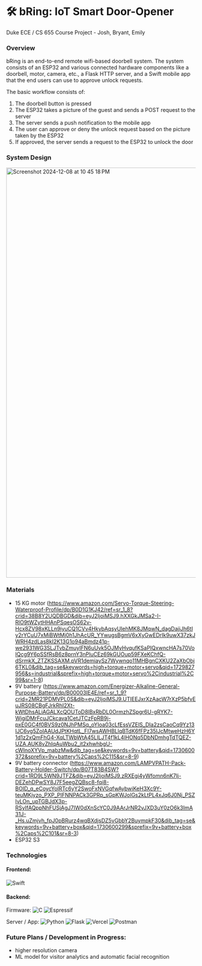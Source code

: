 # 🛠️ bRing: IoT Smart Door-Opener

Duke ECE / CS 655 Course Project - Josh, Bryant, Emily

### Overview

bRing is an end-to-end remote wifi-based doorbell system. The system consists of an ESP32 and various connected hardware components like a doorbell, motor, camera, etc., a Flask HTTP server, and a Swift mobile app that the end users can use to approve unlock requests.

The basic workflow consists of:
1. The doorbell button is pressed
2. The ESP32 takes a picture of the guest and sends a POST request to the server
3. The server sends a push notification to the mobile app
4. The user can approve or deny the unlock request based on the picture taken by the ESP32
5. If approved, the server sends a request to the ESP32 to unlock the door

### System Design 

<img width="1090" alt="Screenshot 2024-12-08 at 10 45 18 PM" src="https://github.com/user-attachments/assets/ffb5055b-8537-4f0e-997b-65981d656684">

### Materials
- 15 KG motor (https://www.amazon.com/Servo-Torque-Steering-Waterproof-Profile/dp/B0D1G1KJ42/ref=sr_1_8?crid=38B8Y2UQDBGD&dib=eyJ2IjoiMSJ9.hXXGkJMSa2-I-RlO9tWZytHHAnPSqesOS62v-Hcx8ZV98xKLLn9iyuCQ1CVv4HkybAqsyUIehMK8JMqwN_dagDajiJh6tIy2rYCuU7xMiBWtMj0h1JhAcUR_YYwugsBgmV6xXyGwEDrIk9uwX37zkJWRH4zdLas8kI2K13G1o94aBmdz41p-we2931WG3SLJTvbZmuyIFN6uUvk5OJMyHvqufKSaPIQxwncHA7s70VoIQcg9Y6pSSfRsB6z8prnY3nPluCEz69kGUOup59FXeKChfQ-dSrmkX_ZTZKSSAXM.pVR1demiaySz7Wywnqo11MHBgnCXKU2ZaXbObj6TKL0&dib_tag=se&keywords=high+torque+motor+servo&qid=1729827956&s=industrial&sprefix=high+torque+motor+servo%2Cindustrial%2C99&sr=1-8)
- 9V battery (https://www.amazon.com/Energizer-Alkaline-General-Purpose-Battery/dp/B00003IE4E/ref=sr_1_9?crid=2MR21PDMVPL0S&dib=eyJ2IjoiMSJ9.UTIEEJxrXzAacW7rXzP5bfvEuJRS08CBgFJrkRhI2Xt-kWtDhsALiAGALXcQOUToD8lBxRbDL0OrmzhZSpgr6U-gRYK7-WjgiDMrFcuJCkcava1CetJTCzFpRB9j-pxE0GC4f0BVS9z0NJhPMSq_oYIoa03cLfEssVZElS_DIa2zsCaoCq9Yz13IJC6vg5ZoIAAUdJPtKHqtL_FI7wsAWHBLlqBTdK6fFPz35IJcMtweHzH6Y1d1z2xQmFhG4-XqLTWbWtA45LILJT4f1kL4lHONq5DbNDmhgTdTQEZ-UZA.AUK8vZhIqAuWbu2_it2xhwhbgU-cWInoXYVp_mabzMw&dib_tag=se&keywords=9v+battery&qid=1730600372&sprefix=9v+battery%2Caps%2C115&sr=8-9)
- 9V battery connector (https://www.amazon.com/LAMPVPATH-Pack-Battery-Holder-Switch/dp/B07T83B4SW?crid=1RD9L5WN9JTFZ&dib=eyJ2IjoiMSJ9.zRXEgi4yWfomn6nK7Ij-DEZehDPwSY8J7F5eegZQBsc8-fqi8-BOID_q_eCoycYolRTc6yY2SwoFxNVGqfwAybwiKeH3Xc9Y-teuMKjyzo_PXP_PIFNNPACk3GPRp_sGpKWJolGs2kLtPL4xJq6J0Nj_PSZIvLOn_upTGBJdX3p-RSyIfAQppNhFUSjAgJ7IW0dXnScYC0J9AArJrNR2vJXD3uY0zO6k3ImA31J-_Hs.uZmjvh_fpJ0pBRurz4wqBXdjsDZ5vGbbY2BuympkF30&dib_tag=se&keywords=9v+battery+box&qid=1730600299&sprefix=9v+battery+box%2Caps%2C101&sr=8-3)
- ESP32 S3

### Technologies

#### Frontend:
![Swift](https://img.shields.io/badge/swift-F54A2A?style=for-the-badge&logo=swift&logoColor=white)

#### Backend:
Firmware:
 ![C](https://img.shields.io/badge/c-%2300599C.svg?style=for-the-badge&logo=c&logoColor=white) ![Espressif](https://img.shields.io/badge/espressif-E7352C.svg?style=for-the-badge&logo=espressif&logoColor=white) 

Server / App:
 ![Python](https://img.shields.io/badge/python-3670A0?style=for-the-badge&logo=python&logoColor=ffdd54) ![Flask](https://img.shields.io/badge/flask-%23000.svg?style=for-the-badge&logo=flask&logoColor=white) ![Vercel](https://img.shields.io/badge/vercel-%23000000.svg?style=for-the-badge&logo=vercel&logoColor=white) ![Postman](https://img.shields.io/badge/Postman-FF6C37?style=for-the-badge&logo=postman&logoColor=white)

### Future Plans / Development in Progress: 
- higher resolution camera
- ML model for visitor analytics and automatic facial recognition


